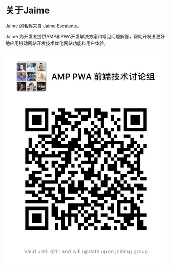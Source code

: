 # 关于Jaime

Jaime 的名称来自 [Jaime Escalante](https://en.wikipedia.org/wiki/Jaime_Escalante)。

Jaime 为开发者提供AMP和PWA开发解决方案和常见问题解答，帮助开发者更好地应用移动网站开发技术优化网站功能和用户体验。

![](.gitbook/assets/1020636623.jpg)

